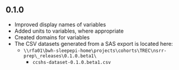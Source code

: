 ## 0.1.0

- Improved display names of variables
- Added units to variables, where appropriate
- Created domains for variables
- The CSV datasets generated from a SAS export is located here:
  - `\\rfa01\bwh-sleepepi-home\projects\cohorts\TREC\nsrr-prep\_releases\0.1.0.beta1\`
    - `ccshs-dataset-0.1.0.beta1.csv`
